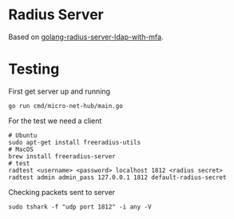 <!-- @format -->

# Radius Server

Based on [golang-radius-server-ldap-with-mfa](https://github.com/fivexl/golang-radius-server-ldap-with-mfa).

# Testing

First get server up and running

```
go run cmd/micro-net-hub/main.go
```

For the test we need a client

```
# Ubuntu
sudo apt-get install freeradius-utils
# MacOS
brew install freeradius-server
# test
radtest <username> <password> localhost 1812 <radius secret>
radtest admin admin_pass 127.0.0.1 1812 default-radius-secret

```

Checking packets sent to server

```
sudo tshark -f "udp port 1812" -i any -V
```
